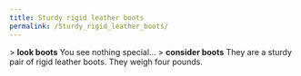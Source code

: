 ```yaml
---
title: Sturdy rigid leather boots
permalink: /Sturdy_rigid_leather_boots/
---
```


\> **look boots**
You see nothing special...
\> **consider boots**
They are a sturdy pair of rigid leather boots.
They weigh four pounds.